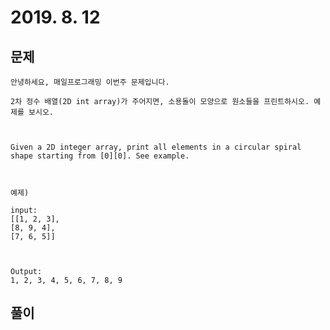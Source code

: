 # 2019. 8. 12

## 문제
```
안녕하세요, 매일프로그래밍 이번주 문제입니다.
 
2차 정수 배열(2D int array)가 주어지면, 소용돌이 모양으로 원소들을 프린트하시오. 예제를 보시오.



Given a 2D integer array, print all elements in a circular spiral shape starting from [0][0]. See example.



예제)

input:
[[1, 2, 3],
[8, 9, 4],
[7, 6, 5]]



Output:
1, 2, 3, 4, 5, 6, 7, 8, 9
```

## 풀이
```javascript

```
